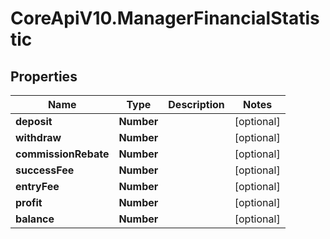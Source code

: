 # CoreApiV10.ManagerFinancialStatistic

## Properties
Name | Type | Description | Notes
------------ | ------------- | ------------- | -------------
**deposit** | **Number** |  | [optional] 
**withdraw** | **Number** |  | [optional] 
**commissionRebate** | **Number** |  | [optional] 
**successFee** | **Number** |  | [optional] 
**entryFee** | **Number** |  | [optional] 
**profit** | **Number** |  | [optional] 
**balance** | **Number** |  | [optional] 


